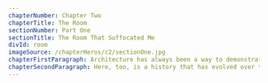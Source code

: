 ```yaml
---
chapterNumber: Chapter Two
chapterTitle: The Room
sectionNumber: Part One
sectionTitle: The Room That Suffocated Me
divId: room
imageSource: /chapterHeros/c2/sectionOne.jpg
chapterFirstParagraph: Architecture has always been a way to demonstrate and exercise power, and this is as true of our urban spaces as our domestic ones. The plans of the homes in which we live dictate which spaces are public, which private, which are “service areas,” and which are “leisure areas”. They organize our interior lives in subtle but powerful ways. In Lebanon, the presence of domestic workers in middle-class and upper-middle-class homes is now so prevalent, so institutionalized, that “maid’s rooms” are not only included as part of floor plans but also have their specs enshrined in the country’s building code.
chapterSecondParagraph: Here, too, is a history that has evolved over the course of the last century. As Lebanon’s capital experienced one construction boom after another, as class aspirations transformed and grew, as the domestic workforce shifted from people “like us” to “foreigners” from another culture, the maid’s room increasingly became a space designed to institutionalize the dehumanization of domestic workers. Spurred by a deeply personal motive, architect Abir Saksouk launches an investigation into the history of the maid’s room and how it became the invisible and suffocating place it is today.
---
```

